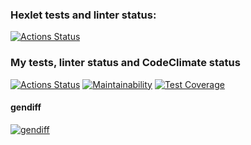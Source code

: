 ### Hexlet tests and linter status:
[![Actions Status](https://github.com/expant/frontend-project-46/workflows/hexlet-check/badge.svg)](https://github.com/expant/frontend-project-46/actions)

### My tests, linter status and CodeClimate status
[![Actions Status](https://github.com/expant/frontend-project-46/workflows/cli/badge.svg)](https://github.com/expant/frontend-project-46/actions)
[![Maintainability](https://api.codeclimate.com/v1/badges/1bd5936d88b6d182799e/maintainability)](https://codeclimate.com/github/expant/frontend-project-46/maintainability)
[![Test Coverage](https://api.codeclimate.com/v1/badges/1bd5936d88b6d182799e/test_coverage)](https://codeclimate.com/github/expant/frontend-project-46/test_coverage)

#### gendiff
[![gendiff](https://asciinema.org/a/YFMXWsU617YmZonQ4atTqQhvI.svg)](https://asciinema.org/a/YFMXWsU617YmZonQ4atTqQhvI)
